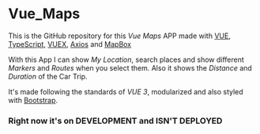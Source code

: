 # Vue_Maps

This is the GitHub repository for this _Vue Maps_ APP made with [VUE](https://v3.vuejs.org/), [TypeScript](https://www.typescriptlang.org/), [VUEX](https://next.vuex.vuejs.org/), [Axios](https://axios-http.com/) and [MapBox](https://www.mapbox.com/)

With this App I can show _My Location_, search places and show different _Markers_ and _Routes_ when you select them. Also it shows the _Distance_ and _Duration_ of the Car Trip.

It's made following the standards of _VUE 3_, modularized and also styled with [Bootstrap](https://getbootstrap.com/).

### Right now it's on DEVELOPMENT and ISN'T DEPLOYED
